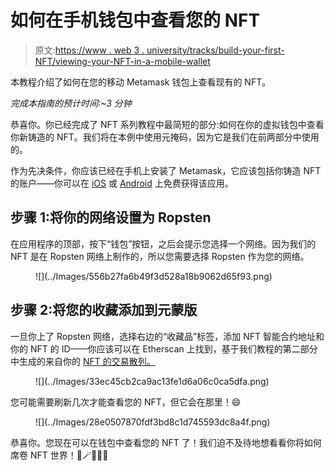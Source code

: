 # 如何在手机钱包中查看您的 NFT

> 原文:[https://www . web 3 . university/tracks/build-your-first-NFT/viewing-your-NFT-in-a-mobile-wallet](https://www.web3.university/tracks/build-your-first-nft/viewing-your-nft-in-a-mobile-wallet)

本教程介绍了如何在您的移动 Metamask 钱包上查看现有的 NFT。

*完成本指南的预计时间:~3 分钟*

恭喜你。你已经完成了 NFT 系列教程中最简短的部分:如何在你的虚拟钱包中查看你新铸造的 NFT。我们将在本例中使用元掩码，因为它是我们在前两部分中使用的。

作为先决条件，你应该已经在手机上安装了 Metamask，它应该包括你铸造 NFT 的账户——你可以在 [iOS](https://apps.apple.com/us/app/metamask-blockchain-wallet/id1438144202) 或 [Android](https://play.google.com/store/apps/details?id=io.metamask&hl=en_US&gl=US) 上免费获得该应用。

## 步骤 1:将你的网络设置为 Ropsten

在应用程序的顶部，按下“钱包”按钮，之后会提示您选择一个网络。因为我们的 NFT 是在 Ropsten 网络上制作的，所以您需要选择 Ropsten 作为您的网络。

<figure style="max-width:222pxpx" class="w-richtext-align-fullwidth">![](../Images/556b27fa6b49f3d528a18b9062d65f93.png)</figure>

## 步骤 2:将您的收藏添加到元蒙版

一旦你上了 Ropsten 网络，选择右边的“收藏品”标签，添加 NFT 智能合约地址和你的 NFT 的 ID——你应该可以在 Etherscan 上找到，基于我们教程的第二部分中生成的来自你的 [NFT 的交易散列。](https://docs.alchemyapi.io/alchemy/tutorials/how-to-write-and-deploy-a-nft-smart-contract/how-to-mint-a-nft)

<figure style="max-width:2846pxpx" class="w-richtext-align-fullwidth">![](../Images/33ec45cb2ca9ac13fe1d6a06c0ca5dfa.png)</figure>

您可能需要刷新几次才能查看您的 NFT，但它会在那里！😄

<figure style="max-width:222pxpx" class="w-richtext-align-fullwidth">![](../Images/28e0507870fdf3bd8c1d745593dc8a4f.png)</figure>

恭喜你。您现在可以在钱包中查看您的 NFT 了！我们迫不及待地想看看你将如何席卷 NFT 世界！🎨🪄🧙🤑🎊